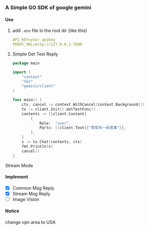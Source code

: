### A Simple GO SDK of google gemini

#### Use

1. add ```.env``` file in the root dir (like this)

    ```yaml
   API_KEY=your_apikey
    PROXY_URL=http://127.0.0.1:7890
   ```

2. Simple Get Text Reply

    ```go
    package main
    
    import (
        "context"
        "fmt"
        "gemini/client"
    )
    
    func main() {
        ctx, cancel := context.WithCancel(context.Background())
        tx := client.Init().GetTextFunc()
        contents := []client.Content{
            {
                Role:  "user",
                Parts: []client.Text{{"帮我写一段故事"}},
            },
        }
        s := tx.Chat(contents, ctx)
        fmt.Println(s)
        cancel()
    }
    
    ```

Stream Mode


#### Implement

- [x] Common Msg Reply
- [x] Stream Msg Reply
- [ ] Image Vision

#### Notice

change vpn area to USA
